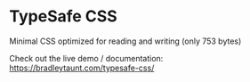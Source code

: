 # TypeSafe CSS

Minimal CSS optimized for reading and writing (only 753 bytes)

Check out the live demo / documentation: https://bradleytaunt.com/typesafe-css/
